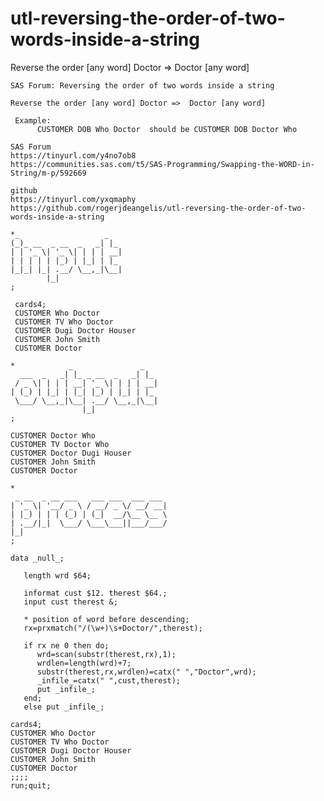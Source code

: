 # utl-reversing-the-order-of-two-words-inside-a-string
Reverse the order [any word] Doctor =>  Doctor [any word]     

    SAS Forum: Reversing the order of two words inside a string                                 
                                                                                                
    Reverse the order [any word] Doctor =>  Doctor [any word]                                   
                                                                                                
     Example:                                                                                   
          CUSTOMER DOB Who Doctor  should be CUSTOMER DOB Doctor Who                            
                                                                                                
    SAS Forum                                                                                   
    https://tinyurl.com/y4no7ob8                                                                
    https://communities.sas.com/t5/SAS-Programming/Swapping-the-WORD-in-String/m-p/592669       
                                                                                                
    github                                                                                      
    https://tinyurl.com/yxqmaphy                                                                
    https://github.com/rogerjdeangelis/utl-reversing-the-order-of-two-words-inside-a-string     
                                                                                                
    *_                   _                                                                      
    (_)_ __  _ __  _   _| |_                                                                    
    | | '_ \| '_ \| | | | __|                                                                   
    | | | | | |_) | |_| | |_                                                                    
    |_|_| |_| .__/ \__,_|\__|                                                                   
            |_|                                                                                 
    ;                                                                                           
                                                                                                
     cards4;                                                                                    
     CUSTOMER Who Doctor                                                                        
     CUSTOMER TV Who Doctor                                                                     
     CUSTOMER Dugi Doctor Houser                                                                
     CUSTOMER John Smith                                                                        
     CUSTOMER Doctor                                                                            
                                                                                                
    *            _               _                                                              
      ___  _   _| |_ _ __  _   _| |_                                                            
     / _ \| | | | __| '_ \| | | | __|                                                           
    | (_) | |_| | |_| |_) | |_| | |_                                                            
     \___/ \__,_|\__| .__/ \__,_|\__|                                                           
                    |_|                                                                         
    ;                                                                                           
                                                                                                
    CUSTOMER Doctor Who                                                                         
    CUSTOMER TV Doctor Who                                                                      
    CUSTOMER Doctor Dugi Houser                                                                 
    CUSTOMER John Smith                                                                         
    CUSTOMER Doctor                                                                             
                                                                                                
    *                                                                                           
     _ __  _ __ ___   ___ ___  ___ ___                                                          
    | '_ \| '__/ _ \ / __/ _ \/ __/ __|                                                         
    | |_) | | | (_) | (_|  __/\__ \__ \                                                         
    | .__/|_|  \___/ \___\___||___/___/                                                         
    |_|                                                                                         
    ;                                                                                           
                                                                                                
    data _null_;                                                                                
                                                                                                
       length wrd $64;                                                                          
                                                                                                
       informat cust $12. therest $64.;                                                         
       input cust therest &;                                                                    
                                                                                                
       * position of word before descending;                                                    
       rx=prxmatch("/(\w+)\s+Doctor/",therest);                                                 
                                                                                                
       if rx ne 0 then do;                                                                      
          wrd=scan(substr(therest,rx),1);                                                       
          wrdlen=length(wrd)+7;                                                                 
          substr(therest,rx,wrdlen)=catx(" ","Doctor",wrd);                                     
          _infile_=catx(" ",cust,therest);                                                      
          put _infile_;                                                                         
       end;                                                                                     
       else put _infile_;                                                                       
                                                                                                
    cards4;                                                                                     
    CUSTOMER Who Doctor                                                                         
    CUSTOMER TV Who Doctor                                                                      
    CUSTOMER Dugi Doctor Houser                                                                 
    CUSTOMER John Smith                                                                         
    CUSTOMER Doctor                                                                             
    ;;;;                                                                                        
    run;quit;                                                                                   
                                                                                                
